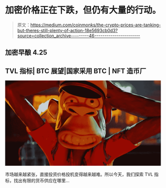 # 加密价格正在下跌，但仍有大量的行动。

> 原文：<https://medium.com/coinmonks/the-crypto-prices-are-tanking-but-theres-still-plenty-of-action-18e5693cb0d3?source=collection_archive---------46----------------------->

## 加密早酿 4.25

## TVL 指标| BTC 展望|国家采用 BTC | NFT 造币厂

![](img/9cb51ed20d1d5c3e1b3d5aec47d3ec11.png)

市场越来越紧张，直接投资价格投机变得越来越难。所以今天，我们探索 TVL 指标，找出有限的货币供应在哪里…
